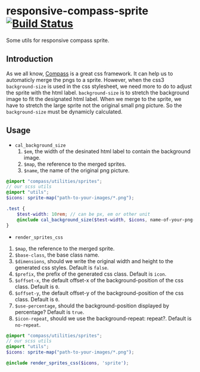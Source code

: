 # responsive-compass-sprite [![Build Status](https://travis-ci.org/git-patrickliu/responsive-compass-sprite.svg?branch=master)](https://travis-ci.org/git-patrickliu/responsive-compass-sprite/)

Some utils for responsive compass sprite.

## Introduction
As we all know, [Compass](http://compass-style.org) is a great css framework. It can help us to automaticly merge the pngs to a sprite.
However, when the css3 `background-size` is used in the css stylesheet, we need more to do to adjust the sprite with the html label.
`background-size` is to stretch the background image to fit the designated html label. When we merge to the sprite, we have to stretch the large sprite not the
original small png picture. So the `background-size` must be dynamicly calculated.

## Usage

* `cal_background_size`
  1. `$em`, the width of the desinated html label to contain the background image.
  2. `$map`, the reference to the merged sprites.
  3. `$name`, the name of the original png picture.

```scss
@import "compass/utilities/sprites";
// our scss utils
@import "utils";
$icons: sprite-map("path-to-your-images/*.png");

.test {
    $test-width: 10rem; // can be px, em or other unit
    @include cal_background_size($test-width, $icons, name-of-your-png-file);
}
```

*  `render_sprites_css`
  1. `$map`, the reference to the merged sprite.
  2. `$base-class`, the base class name.
  3. `$dimensions`, should we write the original width and height to the generated css styles. Default is `false`.
  4. `$prefix`, the prefix of the generated css class. Default is `icon`.
  5. `$offset-x`, the default offset-x of the background-position of the css class. Default is `0`.
  6. `$offset-y`, the default offset-y of the background-position of the css class. Default is `0`.
  7. `$use-percentage`, should the background-position displayed by percentage? Default is `true`.
  8. `$icon-repeat`, should we use the background-repeat: repeat?. Default is `no-repeat`.

```scss
@import "compass/utilities/sprites";
// our scss utils
@import "utils";
$icons: sprite-map("path-to-your-images/*.png");

@include render_sprites_css($icons, 'sprite');

```


